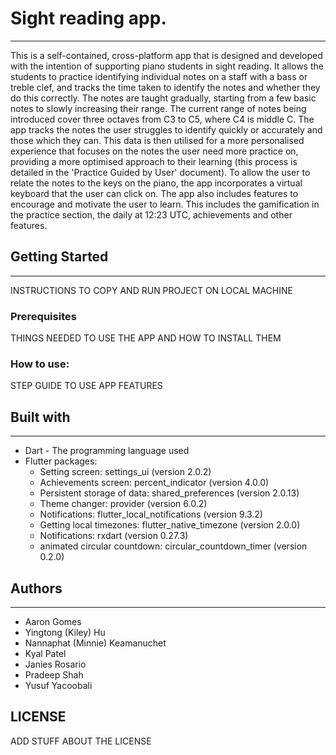 # Sight reading app.
---

This is a self-contained, cross-platform app that is designed and developed with the intention of supporting piano students in sight reading.
It allows the students to practice identifying individual notes on a staff with a bass or treble clef, and tracks the time taken to identify the notes and whether they do this correctly.
The notes are taught gradually, starting from a few basic notes to slowly increasing their range. The current range of notes being introduced cover three octaves from C3 to C5, where C4 is middle C.
The app tracks the notes the user struggles to identify quickly or accurately and those which they can. This data is then utilised for a more personalised experience that focuses on the notes the user need more practice on, providing a more optimised approach to their learning (this process is detailed in the 'Practice Guided by User' document).
To allow the user to relate the notes to the keys on the piano, the app incorporates a virtual keyboard that the user can click on.
The app also includes features to encourage and motivate the user to learn. This includes the gamification in the practice section, the daily at 12:23 UTC, achievements and other features.

## Getting Started
---
INSTRUCTIONS TO COPY AND RUN PROJECT ON LOCAL MACHINE



### Prerequisites
THINGS NEEDED TO USE THE APP AND HOW TO INSTALL THEM

### How to use:
STEP GUIDE TO USE APP FEATURES


## Built with
---
  - Dart  - The programming language used
  - Flutter packages:
    - Setting screen: settings_ui (version 2.0.2)
    - Achievements screen: percent_indicator (version 4.0.0)
    - Persistent storage of data: shared_preferences (version 2.0.13)
    - Theme changer: provider (version 6.0.2)
    - Notifications: flutter_local_notifications (version 9.3.2)
    - Getting local timezones: flutter_native_timezone (version 2.0.0)
    - Notifications: rxdart (version 0.27.3)
    - animated circular countdown: circular_countdown_timer (version 0.2.0)

## Authors
---
  - Aaron Gomes
  - Yingtong (Kiley) Hu
  - Nannaphat (Minnie) Keamanuchet
  - Kyal Patel
  - Janies Rosario
  - Pradeep Shah
  - Yusuf Yacoobali

## LICENSE
ADD STUFF ABOUT THE LICENSE
